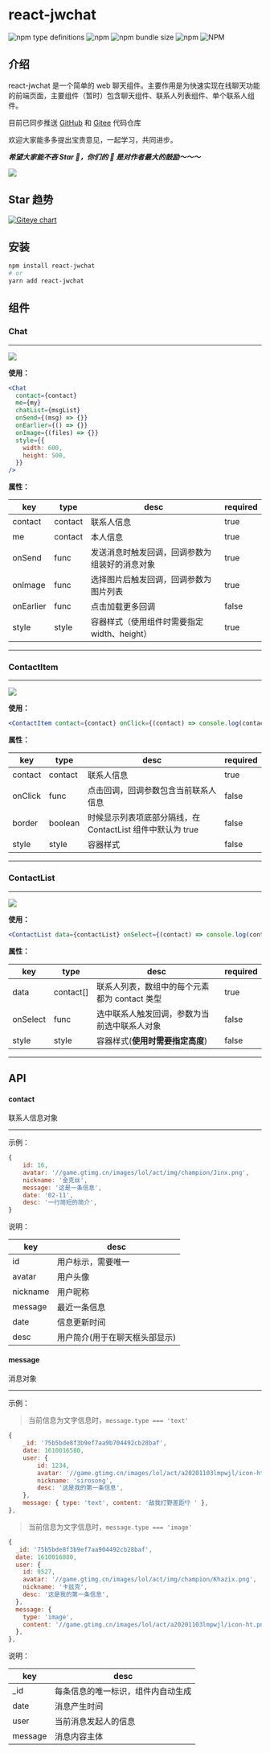 # react-jwchat

![npm type definitions](https://img.shields.io/npm/types/react-jwchat?style=for-the-badge)
![npm](https://img.shields.io/npm/v/react-jwchat?style=for-the-badge&color=yellowgreen)
![npm bundle size](https://img.shields.io/bundlephobia/min/react-jwchat?color=success&style=for-the-badge)
![npm](https://img.shields.io/npm/dw/react-jwchat?style=for-the-badge&color=yellow)
![NPM](https://img.shields.io/npm/l/react-jwchat?color=orange&style=for-the-badge)

## 介绍

react-jwchat 是一个简单的 web 聊天组件。主要作用是为快速实现在线聊天功能的前端页面，主要组件（暂时）包含聊天组件、联系人列表组件、单个联系人组件。

目前已同步推送
[GitHub](https://github.com/SiroSong/react-jwchat)
和
[Gitee](https://gitee.com/wx_504ae56474/react-jwchat)
代码仓库

欢迎大家能多多提出宝贵意见，一起学习，共同进步。

**_希望大家能不吝 Star 🌟，你们的 🌟 是对作者最大的鼓励～～～_**

![](https://p6-juejin.byteimg.com/tos-cn-i-k3u1fbpfcp/5af08366dd6b4e96a27af39387d2ca41~tplv-k3u1fbpfcp-watermark.image)

## Star 趋势

[![Giteye chart](https://chart.giteye.net/gitee/wx_504ae56474/react-jwchat/27AJP6G9.png)](https://giteye.net/chart/27AJP6G9)

## 安装

```bash
npm install react-jwchat
# or
yarn add react-jwchat
```

## 组件

### Chat

---

![](https://p9-juejin.byteimg.com/tos-cn-i-k3u1fbpfcp/33c1266b60c448c6ba22c9dea0dc65a1~tplv-k3u1fbpfcp-watermark.image)

**使用：**

```jsx
<Chat
  contact={contact}
  me={my}
  chatList={msgList}
  onSend={(msg) => {}}
  onEarlier={() => {}}
  onImage={(files) => {}}
  style={{
    width: 600,
    height: 500,
  }}
/>
```

**属性：**

| key       | type    | desc                                           | required |
| --------- | ------- | ---------------------------------------------- | -------- |
| contact   | contact | 联系人信息                                     | true     |
| me        | contact | 本人信息                                       | true     |
| onSend    | func    | 发送消息时触发回调，回调参数为组装好的消息对象 | true     |
| onImage   | func    | 选择图片后触发回调，回调参数为图片列表         | true     |
| onEarlier | func    | 点击加载更多回调                               | false    |
| style     | style   | 容器样式（使用组件时需要指定 width、height）   | true     |

---

### **ContactItem**

---

![](https://p9-juejin.byteimg.com/tos-cn-i-k3u1fbpfcp/8ff5d05c61e44312b1150f30a5e4a947~tplv-k3u1fbpfcp-watermark.image)

**使用：**

```jsx
<ContactItem contact={contact} onClick={(contact) => console.log(contact)} />
```

**属性：**

| key     | type    | desc                                                       | required |
| ------- | ------- | ---------------------------------------------------------- | -------- |
| contact | contact | 联系人信息                                                 | true     |
| onClick | func    | 点击回调，回调参数包含当前联系人信息                       | false    |
| border  | boolean | 时候显示列表项底部分隔线，在 ContactList 组件中默认为 true | false    |
| style   | style   | 容器样式                                                   | false    |

---

### **ContactList**

---

![](https://p9-juejin.byteimg.com/tos-cn-i-k3u1fbpfcp/0ad25d9fc5f34ec9a3a3c17730e7c784~tplv-k3u1fbpfcp-watermark.image)

**使用：**

```jsx
<ContactList data={contactList} onSelect={(contact) => console.log(contact)} />
```

**属性：**

| key      | type      | desc                                          | required |
| -------- | --------- | --------------------------------------------- | -------- |
| data     | contact[] | 联系人列表，数组中的每个元素都为 contact 类型 | true     |
| onSelect | func      | 选中联系人触发回调，参数为当前选中联系人对象  | false    |
| style    | style     | 容器样式(**使用时需要指定高度**)              | false    |

---

## API

#### contact

联系人信息对象

---

示例：

```javascript
{
    id: 16,
    avatar: '//game.gtimg.cn/images/lol/act/img/champion/Jinx.png',
    nickname: '金克丝',
    message: '这是一条信息',
    date: '02-11',
    desc: '一行简短的简介',
}
```

说明：

| key      | desc                           |
| -------- | ------------------------------ |
| id       | 用户标示，需要唯一             |
| avatar   | 用户头像                       |
| nickname | 用户昵称                       |
| message  | 最近一条信息                   |
| date     | 信息更新时间                   |
| desc     | 用户简介(用于在聊天框头部显示) |

#### message

消息对象

---

示例：

> 当前信息为文字信息时，`message.type === 'text'`

```javascript
{
    _id: '75b5bde8f3b9ef7aa9b704492cb28baf',
    date: 1610016580,
    user: {
        id: 1234,
        avatar: '//game.gtimg.cn/images/lol/act/a20201103lmpwjl/icon-ht.png',
        nickname: 'sirosong',
        desc: '这是我的第一条信息',
    },
    message: { type: 'text', content: '敌我打野差距👎 ' },
},
```

> 当前信息为文字信息时，`message.type === 'image'`

```javascript
{
  _id: '75b5bde8f3b9ef7aa904492cb28baf',
  date: 1610016880,
  user: {
    id: 9527,
    avatar: '//game.gtimg.cn/images/lol/act/img/champion/Khazix.png',
    nickname: '卡兹克',
    desc: '这是我的第一条信息',
  },
  message: {
    type: 'image',
    content: '//game.gtimg.cn/images/lol/act/a20201103lmpwjl/icon-ht.png',
  },
},
```

说明：

| key     | desc                               |
| ------- | ---------------------------------- |
| \_id    | 每条信息的唯一标识，组件内自动生成 |
| date    | 消息产生时间                       |
| user    | 当前消息发起人的信息               |
| message | 消息内容主体                       |
